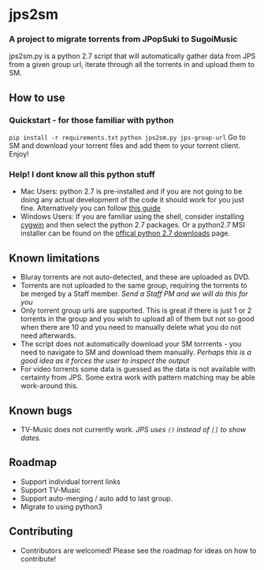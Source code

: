 # jps2sm

### A project to migrate torrents from JPopSuki to SugoiMusic

jps2sm.py is a python 2.7 script that will automatically gather data from JPS from a given group url, iterate through all the torrents in and upload them to SM.

## How to use
### Quickstart - for those familiar with python
`pip install -r requirements.txt`
`python jps2sm.py jps-group-url`
Go to SM and download your torrent files and add them to your torrent client. Enjoy!
### Help! I dont know all this python stuff
* Mac Users: python 2.7 is pre-installed and if you are not going to be doing any actual development of the code it should work for you just fine. Alternatively you can follow [this guide](https://docs.python-guide.org/starting/install/osx/)
* Windows Users: If you are familiar using the shell, consider installing [cygwin](https://cygwin.com/install.html) and then select the python 2.7 packages. Or a python2.7 MSI installer can be found on the [offical python 2.7 downloads](https://www.python.org/download/releases/2.7/) page.

## Known limitations
* Bluray torrents are not auto-detected, and these are uploaded as DVD.
* Torrents are not uploaded to the same group, requiring the torrents to be merged by a Staff member. *Send a Staff PM and we will do this for you*
* Only torrent group urls are supported. This is great if there is just 1 or 2 torrents in the group and you wish to upload all of them but not so good when there are 10 and you need to manually delete what you do not need afterwards.
* The script does not automatically download your SM torrrents - you need to navigate to SM and download them manually. *Perhaps this is a good idea as it forces the user to inspect the output*
* For video torrents some data is guessed as the data is not available with certainty from JPS. Some extra work with pattern matching may be able work-around this.

## Known bugs
* TV-Music does not currently work. *JPS uses `()` instead of `[]` to show dates.*

## Roadmap
* Support individual torrent links
* Support TV-Music
* Support auto-merging / auto add to last group.
* Migrate to using python3

## Contributing
* Contributors are welcomed! Please see the roadmap for ideas on how to contribute!
